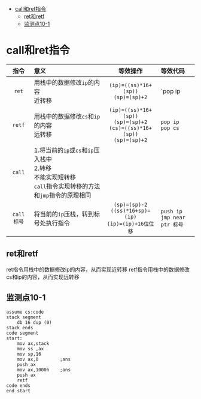 
<!-- @import "[TOC]" {cmd="toc" depthFrom=1 depthTo=6 orderedList=false} -->

<!-- code_chunk_output -->

* [call和ret指令](#call和ret指令)
	* [ret和retf](#ret和retf)
	* [监测点10-1](#监测点10-1)

<!-- /code_chunk_output -->


# call和ret指令

|指令|意义|等效操作|等效代码|
|:---:|:---|:---:|:---|
|`ret`|用栈中的数据修改`ip`的内容<br>近转移|`(ip)=((ss)*16+(sp))`<br>`(sp)=(sp)+2`|`pop ip|
|`retf`|用栈中的数据修改`cs`和`ip`的内容<br>远转移|`(ip)=((ss)*16+(sp))`<br>`(sp)=(sp)+2`<br>`(cs)=((ss)*16+(sp))`<br>`(sp)=(sp)+2`|`pop ip`<br>`pop cs`|
|`call`|1.将当前的`ip`或`cs`和`ip`压入栈中<br>2.转移<br>不能实现短转移<br>`call`指令实现转移的方法和`jmp`指令的原理相同||
|`call 标号`|将当前的`ip`压栈，转到标号处执行指令|`(sp)=(sp)-2`<br>`((ss)*16+sp)=(ip)`<br>`(ip)=(ip)+16位位移`|`push ip`<br>`jmp near ptr 标号`|

## ret和retf

ret指令用栈中的数据修改ip的内容，从而实现近转移
retf指令用栈中的数据修改cs和ip的内容，从而实现远转移

## 监测点10-1
```
assume cs:code
stack segment
    db 16 dup (0)
stack ends
code segment
start:
    mov ax,stack
    mov ss ,ax
    mov sp,16
    mov ax,0        ;ans
    push ax
    mov ax,1000h    ;ans
    push ax
    retf
code ends
end start
```

## 